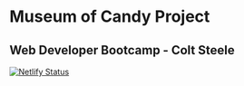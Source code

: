 # Museum of Candy Project

## Web Developer Bootcamp - Colt Steele

[![Netlify Status](https://api.netlify.com/api/v1/badges/a5cad655-248b-4c77-add3-1450172c4c8c/deploy-status)](https://app.netlify.com/sites/wdb-museumofcandy/deploys)

